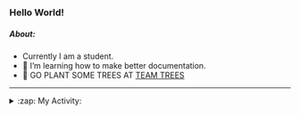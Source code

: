 ### Hello World!

##### About:
- Currently I am a student.
- 🌱 I’m learning how to make better documentation.
- 🌱 GO PLANT SOME TREES AT [TEAM TREES](https://teamtrees.org/)

---
<details>
  <summary>:zap: My Activity:</summary>
  
<!--START_SECTION:waka-->
![Code Time](http://img.shields.io/badge/Code%20Time-1%2C121%20hrs%2033%20mins-blue)

**I'm a Night 🦉** 

```text
🌞 Morning                1564 commits        ██░░░░░░░░░░░░░░░░░░░░░░░   09.69 % 
🌆 Daytime                5516 commits        █████████░░░░░░░░░░░░░░░░   34.18 % 
🌃 Evening                4582 commits        ███████░░░░░░░░░░░░░░░░░░   28.39 % 
🌙 Night                  4476 commits        ███████░░░░░░░░░░░░░░░░░░   27.74 % 
```
📅 **I'm Most Productive on Wednesday** 

```text
Monday                   2353 commits        ████░░░░░░░░░░░░░░░░░░░░░   14.58 % 
Tuesday                  2014 commits        ███░░░░░░░░░░░░░░░░░░░░░░   12.48 % 
Wednesday                3870 commits        ██████░░░░░░░░░░░░░░░░░░░   23.98 % 
Thursday                 2102 commits        ███░░░░░░░░░░░░░░░░░░░░░░   13.03 % 
Friday                   1596 commits        ██░░░░░░░░░░░░░░░░░░░░░░░   09.89 % 
Saturday                 1439 commits        ██░░░░░░░░░░░░░░░░░░░░░░░   08.92 % 
Sunday                   2764 commits        ████░░░░░░░░░░░░░░░░░░░░░   17.13 % 
```


📊 **This Week I Spent My Time On** 

```text
🔥 Editors: 
VS Code                  7 hrs 8 mins        █████████████████████████   100.00 % 

🐱‍💻 Projects: 
praise                   7 hrs 7 mins        █████████████████████████   99.60 % 
CSF22                    1 min               ░░░░░░░░░░░░░░░░░░░░░░░░░   00.40 % 
```


 Last Updated on 11/05/2023 10:08:12 UTC
<!--END_SECTION:waka-->
</details>
